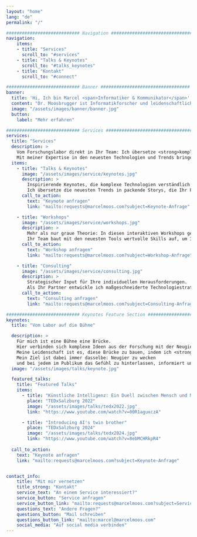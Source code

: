 ```yaml
---
layout: "home"
lang: "de"
permalink: "/"

############################ Navigation ###############################
navigation:
    items:
    - title: "Services"
      scroll_to: "#services"
    - title: "Talks & Keynotes"
      scroll_to: "#talks_keynotes"
    - title: "Kontakt"
      scroll_to: "#connect"

############################ Banner ##################################
banner:
  title: 'Hi, Ich bin Marcel <span>Informatiker & Kommunikator</span>' 
  content: "Dr. Moosbrugger ist Informatikforscher und leidenschaftlicher Wissenschaftskommunikator."
  image: "/assets/images/banner/banner.jpg"
  button:
    label: "Mehr erfahren"

############################ Services ##################################
services:
  title: "Services"
  description: >
    Vom Forschungslabor direkt in Ihr Team: Ich übersetze <strong>komplexe Themen in praxisnahes Wissen</strong>.
    Mit meiner Expertise in den neuesten Technologien und Trends bringe ich Ihr Team, Organisation und Publikum entscheidend voran.
  items:
    - title: "Talks & Keynotes"
      image: "/assets/images/service/keynotes.jpg"
      description: >
        Inspirierende Keynotes, die komplexe Technologien verständlich machen. 
        Ich übersetze die neuesten Trends in packende Storys, die Ihr Publikum informieren und begeistern.
      call_to_action:
        text: "Keynote anfragen"
        link: "mailto:requests@marcelmoos.com?subject=Keynote-Anfrage"

    - title: "Workshops"
      image: "/assets/images/service/workshops.jpg"
      description: >
        Mehr als nur graue Theorie: In diesen interaktiven Workshops geht es direkt in die Praxis. 
        Ihr Team baut mit den neuesten Tools wertvolle Skills auf, um Innovationen voranzutreiben und Ziele zu erreichen.
      call_to_action:
        text: "Workshop anfragen"
        link: "mailto:requests@marcelmoos.com?subject=Workshop-Anfrage"

    - title: "Consulting"
      image: "/assets/images/service/consulting.jpg"
      description: >
        Strategischer Input für Ihre individuellen Herausforderungen. 
        Als Ihr Partner entwickle ich maßgeschneiderte Technologiestrategien, die das Potenzial Ihres Unternehmens in konkrete Ergebnisse verwandeln.
      call_to_action:
        text: "Consulting anfragen"
        link: "mailto:requests@marcelmoos.com?subject=Consulting-Anfrage"

############################ Keynotes Feature Section ###########################
keynotes:
  title: "Vom Labor auf die Bühne"

  description: >
    Für mich ist eine Bühne eine Brücke.
    Hier verbinden sich komplexe Ideen aus der Forschung mit der Neugier des Publikums.
    Meine Leidenschaft ist es, diese Brücke zu bauen, indem ich <strong>innovative Wissenschaft in packende Storys und klare, überzeugende Einblicke übersetze</strong>.
    Mein Ziel ist dabei immer dasselbe: Neugier zu wecken
    und bei jedem im Publikum das Gefühl zu hinterlassen, informiert und inspiriert zu sein.
  image: "/assets/images/talks/keynote.jpg"

  featured_talks:
    title: "Featured Talks"
    items:
      - title: "Künstliche Intelligenz: Ein Duell zwischen Mensch und Maschine?"
        place: "TEDxSalzburg 2022"
        image: "/assets/images/talks/tedx2022.jpg"
        link: "https://www.youtube.com/watch?v=00R1aguxczA"

      - title: "Introducing AI's twin brother"
        place: "TEDxSalzburg 2024"
        image: "/assets/images/talks/tedx2024.jpg"
        link: "https://www.youtube.com/watch?v=8ebMCHRkpR4"
  
  call_to_action:
    text: "Keynote anfragen"
    link: "mailto:requests@marcelmoos.com?subject=Keynote-Anfrage"


contact_info:
    title: "Mit mir vernetzen"
    title_strong: "Kontakt"
    service_text: "An einem Service interessiert?"
    service_button: "Service anfragen"
    service_button_link: "mailto:requests@marcelmoos.com?subject=Service anfragen"
    questions_text: "Andere Fragen?"
    questions_button: "Mail schreiben"
    questions_button_link: "mailto:marcel@marcelmoos.com"
    social_media: "Auf social media verbinden"
---
```

